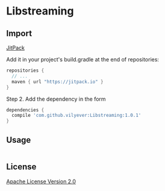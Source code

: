 # Libstreaming


## Import
[JitPack](https://jitpack.io/)

Add it in your project's build.gradle at the end of repositories:

```gradle
repositories {
  // ...
  maven { url "https://jitpack.io" }
}
```

Step 2. Add the dependency in the form

```gradle
dependencies {
  compile 'com.github.vilyever:Libstreaming:1.0.1'
}
```

## Usage
```java

```

## License
[Apache License Version 2.0](http://www.apache.org/licenses/LICENSE-2.0.txt)